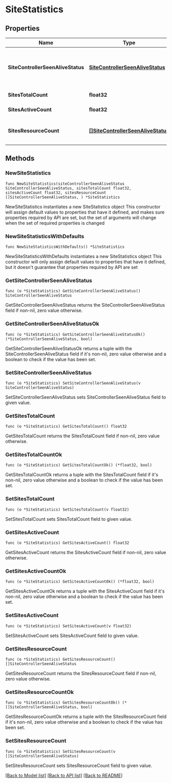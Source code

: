 # SiteStatistics

## Properties

Name | Type | Description | Notes
------------ | ------------- | ------------- | -------------
**SiteControllerSeenAliveStatus** | [**SiteControllerSeenAliveStatus**](SiteControllerSeenAliveStatus.md) | Status of site controllers categorized by their alive status | 
**SitesTotalCount** | **float32** | Total count of sites | 
**SitesActiveCount** | **float32** | Count of active sites | 
**SitesResourceCount** | [**[]SiteControllerSeenAliveStatus**](SiteControllerSeenAliveStatus.md) | List of resources counts for sites | 

## Methods

### NewSiteStatistics

`func NewSiteStatistics(siteControllerSeenAliveStatus SiteControllerSeenAliveStatus, sitesTotalCount float32, sitesActiveCount float32, sitesResourceCount []SiteControllerSeenAliveStatus, ) *SiteStatistics`

NewSiteStatistics instantiates a new SiteStatistics object
This constructor will assign default values to properties that have it defined,
and makes sure properties required by API are set, but the set of arguments
will change when the set of required properties is changed

### NewSiteStatisticsWithDefaults

`func NewSiteStatisticsWithDefaults() *SiteStatistics`

NewSiteStatisticsWithDefaults instantiates a new SiteStatistics object
This constructor will only assign default values to properties that have it defined,
but it doesn't guarantee that properties required by API are set

### GetSiteControllerSeenAliveStatus

`func (o *SiteStatistics) GetSiteControllerSeenAliveStatus() SiteControllerSeenAliveStatus`

GetSiteControllerSeenAliveStatus returns the SiteControllerSeenAliveStatus field if non-nil, zero value otherwise.

### GetSiteControllerSeenAliveStatusOk

`func (o *SiteStatistics) GetSiteControllerSeenAliveStatusOk() (*SiteControllerSeenAliveStatus, bool)`

GetSiteControllerSeenAliveStatusOk returns a tuple with the SiteControllerSeenAliveStatus field if it's non-nil, zero value otherwise
and a boolean to check if the value has been set.

### SetSiteControllerSeenAliveStatus

`func (o *SiteStatistics) SetSiteControllerSeenAliveStatus(v SiteControllerSeenAliveStatus)`

SetSiteControllerSeenAliveStatus sets SiteControllerSeenAliveStatus field to given value.


### GetSitesTotalCount

`func (o *SiteStatistics) GetSitesTotalCount() float32`

GetSitesTotalCount returns the SitesTotalCount field if non-nil, zero value otherwise.

### GetSitesTotalCountOk

`func (o *SiteStatistics) GetSitesTotalCountOk() (*float32, bool)`

GetSitesTotalCountOk returns a tuple with the SitesTotalCount field if it's non-nil, zero value otherwise
and a boolean to check if the value has been set.

### SetSitesTotalCount

`func (o *SiteStatistics) SetSitesTotalCount(v float32)`

SetSitesTotalCount sets SitesTotalCount field to given value.


### GetSitesActiveCount

`func (o *SiteStatistics) GetSitesActiveCount() float32`

GetSitesActiveCount returns the SitesActiveCount field if non-nil, zero value otherwise.

### GetSitesActiveCountOk

`func (o *SiteStatistics) GetSitesActiveCountOk() (*float32, bool)`

GetSitesActiveCountOk returns a tuple with the SitesActiveCount field if it's non-nil, zero value otherwise
and a boolean to check if the value has been set.

### SetSitesActiveCount

`func (o *SiteStatistics) SetSitesActiveCount(v float32)`

SetSitesActiveCount sets SitesActiveCount field to given value.


### GetSitesResourceCount

`func (o *SiteStatistics) GetSitesResourceCount() []SiteControllerSeenAliveStatus`

GetSitesResourceCount returns the SitesResourceCount field if non-nil, zero value otherwise.

### GetSitesResourceCountOk

`func (o *SiteStatistics) GetSitesResourceCountOk() (*[]SiteControllerSeenAliveStatus, bool)`

GetSitesResourceCountOk returns a tuple with the SitesResourceCount field if it's non-nil, zero value otherwise
and a boolean to check if the value has been set.

### SetSitesResourceCount

`func (o *SiteStatistics) SetSitesResourceCount(v []SiteControllerSeenAliveStatus)`

SetSitesResourceCount sets SitesResourceCount field to given value.



[[Back to Model list]](../README.md#documentation-for-models) [[Back to API list]](../README.md#documentation-for-api-endpoints) [[Back to README]](../README.md)


